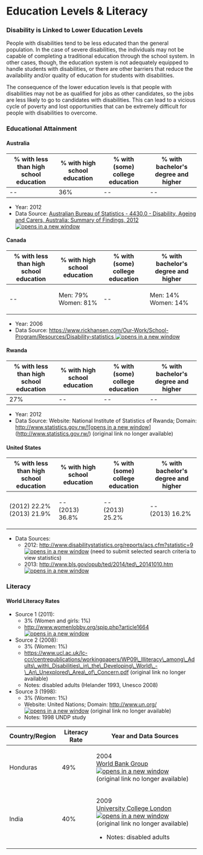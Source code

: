 # Education Levels & Literacy

### Disability is Linked to Lower Education Levels

People with disabilities tend to be less educated than the general population. In the case of severe disabilities, the individuals may not be capable of completing a traditional education through the school system. In other cases, though, the education system is not adequately equipped to handle students with disabilities, or there are other barriers that reduce the availability and/or quality of education for students with disabilities.

The consequence of the lower education levels is that people with disabilities may not be as qualified for jobs as other candidates, so the jobs are less likely to go to candidates with disabilities. This can lead to a vicious cycle of poverty and lost opportunities that can be extremely difficult for people with disabilities to overcome.

### Educational Attainment

#### Australia

| % with less than high school education | % with high school education | % with (some) college education | % with bachelor's degree and higher |
| -------------------------------------- | ---------------------------- | ------------------------------- | ----------------------------------- |
| --                                     | 36%                          | --                              | --                                  |

* Year: 2012
* Data Source: [Australian Bureau of Statistics - 4430.0 - Disability, Ageing and Carers, Australia: Summary of Findings, 2012 ![opens in a new window](https://dequeuniversity.com/assets/images/template/courses2014/new-window.png)](http://www.abs.gov.au/ausstats/abs@.nsf/lookup/E82EBA276AB693E5CA257C21000E5013?opendocument)

#### Canada

| % with less than high school education | % with high school education   | % with (some) college education | % with bachelor's degree and higher |
| -------------------------------------- | ------------------------------ | ------------------------------- | ----------------------------------- |
| --                                     | <p>Men: 79% <br>Women: 81%</p> | --                              | <p>Men: 14% <br>Women: 14%</p>      |

* Year: 2006
* Data Source: [https://www.rickhansen.com/Our-Work/School-Program/Resources/Disability-statistics ![opens in a new window](https://dequeuniversity.com/assets/images/template/courses2014/new-window.png)](https://www.rickhansen.com/Our-Work/School-Program/Resources/Disability-statistics)

#### Rwanda

| % with less than high school education | % with high school education | % with (some) college education | % with bachelor's degree and higher |
| -------------------------------------- | ---------------------------- | ------------------------------- | ----------------------------------- |
| 27%                                    | --                           | --                              | --                                  |

* Year: 2012
* Data Source: Website: National Institute of Statistics of Rwanda; Domain: [http://www.statistics.gov.rw/![opens in a new window](https://dequeuniversity.com/assets/images/template/courses2014/new-window.png)](http://www.statistics.gov.rw/) (original link no longer available)

#### United States

| % with less than high school education | % with high school education | % with (some) college education | % with bachelor's degree and higher |
| -------------------------------------- | ---------------------------- | ------------------------------- | ----------------------------------- |
| <p>(2012) 22.2% <br>(2013) 21.9%</p>   | <p>-- <br>(2013) 36.8%</p>   | <p>-- <br>(2013) 25.2%</p>      | <p>-- <br>(2013) 16.2%</p>          |

* Data Sources:
  * 2012: [http://www.disabilitystatistics.org/reports/acs.cfm?statistic=9 ![opens in a new window](https://dequeuniversity.com/assets/images/template/courses2014/new-window.png)](http://www.disabilitystatistics.org/reports/acs.cfm?statistic=9) (need to submit selected search criteria to view statistics)
  * 2013: [http://www.bls.gov/opub/ted/2014/ted\_20141010.htm ![opens in a new window](https://dequeuniversity.com/assets/images/template/courses2014/new-window.png)](http://www.bls.gov/opub/ted/2014/ted_20141010.htm)

### Literacy

#### World Literacy Rates

* Source 1 (2011):
  * 3% (Women and girls: 1%)
  * [http://www.womenlobby.org/spip.php?article1664 ![opens in a new window](https://dequeuniversity.com/assets/images/template/courses2014/new-window.png)](http://www.womenlobby.org/spip.php?article1664)
* Source 2 (2008):
  * 3% (Women: 1%)
  * https://www.ucl.ac.uk/lc-ccr/centrepublications/workingpapers/WP09\_Illiteracy\_among\_Adults\_with\_Disabilities\_in\_the\_Developing\_World\_-\_An\_Unexplored\_Area\_of\_Concern.pdf (original link no longer available)
  * Notes: disabled adults (Helander 1993, Unesco 2008)
* Source 3 (1998):
  * 3% (Women: 1%)
  * Website: United Nations; Domain: [http://www.un.org/ ![opens in a new window](https://dequeuniversity.com/assets/images/template/courses2014/new-window.png)](http://www.un.org/) (original link no longer available)
  * Notes: 1998 UNDP study

| Country/Region | Literacy Rate | Year and Data Sources                                                                                                                                                                                                                                                             |
| -------------- | ------------- | --------------------------------------------------------------------------------------------------------------------------------------------------------------------------------------------------------------------------------------------------------------------------------- |
| Honduras       | 49%           | <p>2004 <br><a href="https://www.worldbank.org/en/home">World Bank Group <img src="https://dequeuniversity.com/assets/images/template/courses2014/new-window.png" alt="opens in a new window"></a> (original link no longer available)</p>                                        |
| India          | 40%           | <p>2009 <br><a href="https://www.ucl.ac.uk/">University College London <img src="https://dequeuniversity.com/assets/images/template/courses2014/new-window.png" alt="opens in a new window"></a> (original link no longer available) </p><ul><li>Notes: disabled adults</li></ul> |

